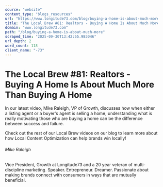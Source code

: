 ```yaml
---
source: "website"
content_type: "blogs_resources"
url: "https://www.longitude73.com/blog/buying-a-home-is-about-much-more"
title: "The Local Brew #81: Realtors - Buying A Home Is About Much More Than Buying A Home"
domain: "www.longitude73.com"
path: "/blog/buying-a-home-is-about-much-more"
scraped_time: "2025-09-30T13:42:55.983046"
url_depth: 2
word_count: 118
client_name: "-73"
---
```


# The Local Brew #81: Realtors - Buying A Home Is About Much More Than Buying A Home

In our latest video, Mike Raleigh, VP of Growth, discusses how when either a listing agent or a buyer's agent is selling a home, understanding what is really motivating those who are buying a home can be the difference between success and failure.

Check out the rest of our Local Brew videos on our blog to learn more about how Local Content Optimization can help brands win locally!

###### Mike Raleigh

Vice President, Growth at Longitude73 and a 20 year veteran of multi-discipline marketing. Speaker. Entrepreneur. Dreamer. Passionate about making brands connect with consumers in ways that are mutually beneficial.